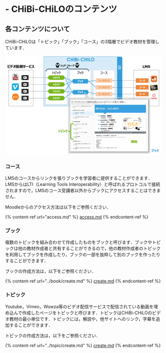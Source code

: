 # - CHiBi-CHiLOのコンテンツ

## 各コンテンツについて

CHiBi-CHiLOは「トピック」「ブック」「コース」の3階層でビデオ教材を管理しています．

![](<../.gitbook/assets/image (411).png>)

### コース

LMSのコースからリンクを張りブックを学習者に提供することができます．LMSからはLTI（Learning Tools Interoperability）と呼ばれるプロトコルで接続されますので，LMSのコース受講者以外からブックにアクセスすることはできません．

Moodleからのアクセス方法は以下をご参照ください．

{% content-ref url="access.md" %}
[access.md](access.md)
{% endcontent-ref %}

### ブック

複数のトピックを組み合わせて作成したものをブックと呼びます．ブックやトピックは他の教材作成者と共有することができるので，他の教材作成者のトピックを利用してブックを作成したり，ブックの一部を抜粋して別のブックを作ったりすることができます．

ブックの作成方法は，以下をご参照ください．

{% content-ref url="../book/create.md" %}
[create.md](../book/create.md)
{% endcontent-ref %}

### トピック

Youtube，Vimeo，Wowza等のビデオ配信サービスで配信されている動画を埋め込んで作成したページをトピックと呼びます．トピックはCHiBi-CHiLOのビデオ教材の最小単位です．トピックには，解説や，他サイトへのリンク，字幕を追加することができます．

トピックの作成方法は，以下をご参照ください．

{% content-ref url="../topic/create.md" %}
[create.md](../topic/create.md)
{% endcontent-ref %}
